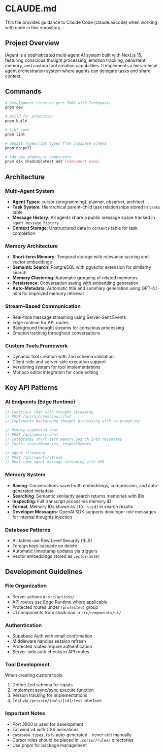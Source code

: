 # CLAUDE.md

This file provides guidance to Claude Code (claude.ai/code) when working with code in this repository.

## Project Overview

iAgent is a sophisticated multi-agent AI system built with Next.js 15, featuring conscious thought processing, emotion tracking, persistent memory, and custom tool creation capabilities. It implements a hierarchical agent orchestration system where agents can delegate tasks and share context.

## Commands

```bash
# Development (runs on port 3900 with Turbopack)
pnpm dev

# Build for production
pnpm build

# Lint code
pnpm lint

# Update TypeScript types from Supabase schema
pnpm db:pull

# Add new shadcn/ui components
pnpm dlx shadcn@latest add [component-name]
```

## Architecture

### Multi-Agent System

- **Agent Types**: cursor (programming), planner, observer, architect
- **Task System**: Hierarchical parent-child task relationships stored in `tasks` table
- **Message History**: All agents share a public message space tracked in `agent_message_history`
- **Context Storage**: Unstructured data in `contexts` table for task completion

### Memory Architecture

- **Short-term Memory**: Temporal storage with relevance scoring and vector embeddings
- **Semantic Search**: PostgreSQL with pgvector extension for similarity search
- **Memory Clustering**: Automatic grouping of related memories
- **Persistence**: Conversation saving with embedding generation
- **Auto-Metadata**: Automatic title and summary generation using GPT-4.1-mini for improved memory retrieval

### Stream-Based Communication

- Real-time message streaming using Server-Sent Events
- Edge runtime for API routes
- Background thought streams for conscious processing
- Emotion tracking throughout conversations

### Custom Tools Framework

- Dynamic tool creation with Zod schema validation
- Client-side and server-side execution support
- Versioning system for tool implementations
- Monaco editor integration for code editing

## Key API Patterns

### AI Endpoints (Edge Runtime)

```typescript
// Conscious chat with thought streaming
// POST /api/ai/conscious/chat
// Implements background thought processing with re-prompting

// Memory-augmented chat
// POST /api/memory-chat
// Integrates short-term memory search into responses
// Tools: searchMemories, inspectMemory

// Agent streaming
// POST /api/agents/stream
// Real-time agent message streaming with SSE
```

### Memory System

- **Saving**: Conversations saved with embeddings, compression, and auto-generated metadata
- **Searching**: Semantic similarity search returns memories with IDs
- **Inspecting**: Full transcript access via memory ID
- **Format**: Memory IDs shown as `[ID: uuid]` in search results
- **Developer Messages**: OpenAI SDK supports developer role messages for internal thoughts injection

### Database Patterns

- All tables use Row Level Security (RLS)
- Foreign keys cascade on delete
- Automatic timestamp updates via triggers
- Vector embeddings stored as `vector(1536)`

## Development Guidelines

### File Organization

- Server actions in `src/actions/`
- API routes use Edge Runtime where applicable
- Protected routes under `(protected)` group
- UI components from shadcn/ui in `src/components/ui/`

### Authentication

- Supabase Auth with email confirmation
- Middleware handles session refresh
- Protected routes require authentication
- Server-side auth checks in API routes

### Tool Development

When creating custom tools:

1. Define Zod schema for inputs
2. Implement async/sync execute function
3. Version tracking for implementations
4. Test via `/private/tools/[id]/test` interface

### Important Notes

- Port 3900 is used for development
- Tailwind v4 with CSS animations
- `database.types.ts` is auto-generated - never edit manually
- Cursor rules should be placed in `.cursor/rules/` directories
- Use pnpm for package management
